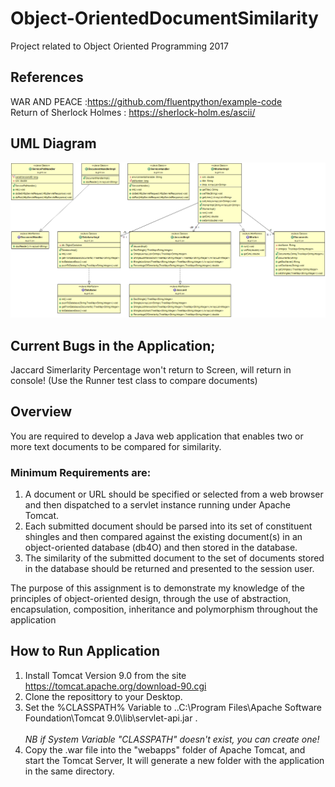 # Object-OrientedDocumentSimilarity
Project related to Object Oriented Programming 2017

## References
WAR AND PEACE :https://github.com/fluentpython/example-code
<br />
Return of Sherlock Holmes : https://sherlock-holm.es/ascii/

## UML Diagram
![Design](https://github.com/karlesleith/Object-OrientedDocumentSimilarity/blob/master/uml.png)
## Current Bugs in the Application;
Jaccard Simerlarity Percentage won't return to Screen, will return in console!
(Use the Runner test class to compare documents)


## Overview
You are required to develop a Java web application that enables two or more text documents to
be compared for similarity.

### Minimum Requirements are:

1. A document or URL should be specified or selected from a web browser and then
dispatched to a servlet instance running under Apache Tomcat.
2. Each submitted document should be parsed into its set of constituent shingles and
then compared against the existing document(s) in an object-oriented database (db4O)
and then stored in the database.
3. The similarity of the submitted document to the set of documents stored in the
database should be returned and presented to the session user.

The purpose of this assignment is to demonstrate my knowledge of the principles of object-oriented design, through the use of abstraction, encapsulation, composition,
inheritance and polymorphism throughout the application 

## How to Run Application
1. Install Tomcat Version 9.0 from the site https://tomcat.apache.org/download-90.cgi
2. Clone the reposittory to your Desktop.
3. Set the %CLASSPATH% Variable to ..C:\Program Files\Apache Software Foundation\Tomcat 9.0\lib\servlet-api.jar . <br /> <br />*NB if System Variable "CLASSPATH" doesn't exist, you can create one!* <br />
4. Copy the .war file into the "webapps" folder of Apache Tomcat, and start the Tomcat Server, It will generate a new folder with the application in the same directory.

